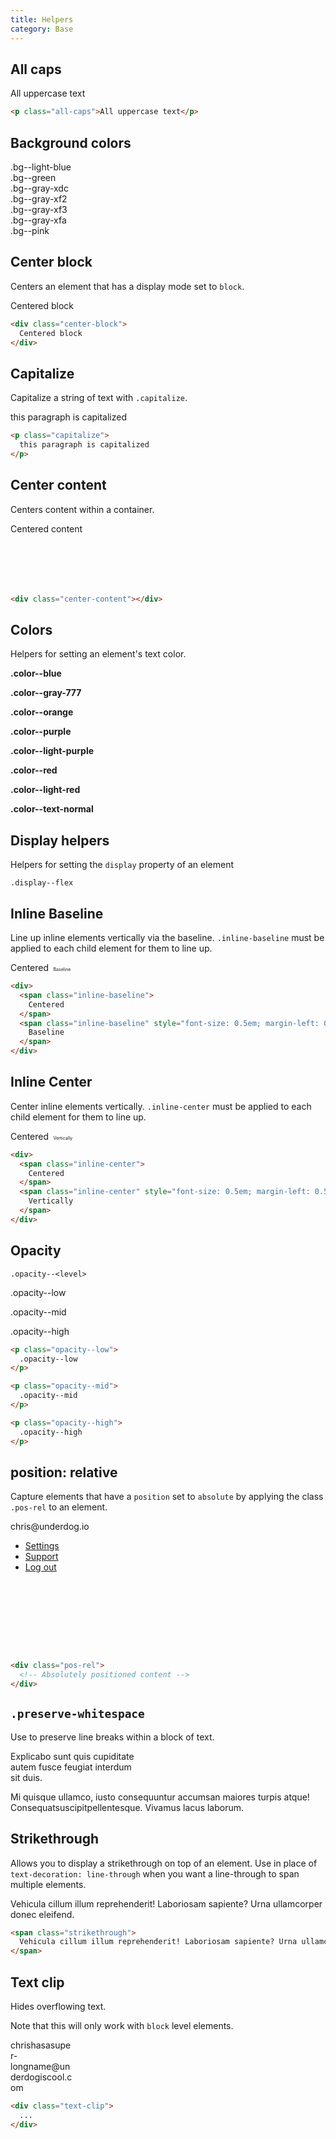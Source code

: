 ```yaml
---
title: Helpers
category: Base
---
```


## All caps

<p class="all-caps">All uppercase text</p>

```html
<p class="all-caps">All uppercase text</p>
```

## Background colors

<div class="color-block">
  <div class="color-block__color bg--light-blue"></div>
  <div class="color-block__label">
    .bg--light-blue<br />
  </div>
</div>

<div class="color-block">
  <div class="color-block__color bg--green"></div>
  <div class="color-block__label">
    .bg--green<br />
  </div>
</div>

<div class="color-block">
  <div class="color-block__color bg--gray-xdc"></div>
  <div class="color-block__label">
    .bg--gray-xdc<br />
  </div>
</div>

<div class="color-block">
  <div class="color-block__color bg--gray-xf2"></div>
  <div class="color-block__label">
    .bg--gray-xf2<br />
  </div>
</div>

<div class="color-block">
  <div class="color-block__color bg--gray-xf3"></div>
  <div class="color-block__label">
    .bg--gray-xf3<br />
  </div>
</div>

<div class="color-block">
  <div class="color-block__color bg--gray-xfa"></div>
  <div class="color-block__label">
    .bg--gray-xfa<br />
  </div>
</div>

<div class="color-block">
  <div class="color-block__color bg--pink"></div>
  <div class="color-block__label">
    .bg--pink<br />
  </div>
</div>

## Center block

Centers an element that has a display mode set to `block`.

<div class="center-block border--left border--right text-align--center" style="width: 200px;">
  Centered block
</div>

```html
<div class="center-block">
  Centered block
</div>
```

## Capitalize

Capitalize a string of text with `.capitalize`.

<p class="capitalize">
  this paragraph is capitalized
</p>

```html
<p class="capitalize">
  this paragraph is capitalized
</p>
```

## Center content

Centers content within a container.

<div class="center-content border--left border--top border--right border--bottom" style="height: 100px">
  Centered content
</div>

```html
<div class="center-content"></div>
```

## Colors

Helpers for setting an element's text color.

<strong class="color--blue">.color--blue</strong>

<strong class="color--gray-777">.color--gray-777</strong>

<strong class="color--orange">.color--orange</strong>

<strong class="color--purple">.color--purple</strong>

<strong class="color--light-purple">.color--light-purple</strong>

<strong class="color--red">.color--red</strong>

<strong class="color--light-red">.color--light-red</strong>

<strong class="color--text-normal">.color--text-normal</strong>

## Display helpers

Helpers for setting the `display` property of an element

```
.display--flex
```

## Inline Baseline

Line up inline elements vertically via the baseline. `.inline-baseline` must be applied to each child element for them to line up.

<div>
  <span class="inline-baseline">
    Centered
  </span>
  <span class="inline-baseline" style="font-size: 0.5em; margin-left: 0.5em">
    Baseline
  </span>
</div>

```html
<div>
  <span class="inline-baseline">
    Centered
  </span>
  <span class="inline-baseline" style="font-size: 0.5em; margin-left: 0.5em">
    Baseline
  </span>
</div>
```

## Inline Center

Center inline elements vertically. `.inline-center` must be applied to each child element for them to line up.

<div>
  <span class="inline-center">
    Centered
  </span>
  <span class="inline-center" style="font-size: 0.5em; margin-left: 0.5em">
    Vertically
  </span>
</div>

```html
<div>
  <span class="inline-center">
    Centered
  </span>
  <span class="inline-center" style="font-size: 0.5em; margin-left: 0.5em">
    Vertically
  </span>
</div>
```

## Opacity

`.opacity--<level>`

<p class="opacity--low">
  .opacity--low
</p>

<p class="opacity--mid">
  .opacity--mid
</p>

<p class="opacity--high">
  .opacity--high
</p>

```html
<p class="opacity--low">
  .opacity--low
</p>

<p class="opacity--mid">
  .opacity--mid
</p>

<p class="opacity--high">
  .opacity--high
</p>
```

## position: relative

Capture elements that have a `position` set to `absolute` by applying the class
`.pos-rel` to an element.

<div style="height: 210px;">
  <div class="pos-rel">
    <div class="dropdown-menu" style="left: 0">
      <div class="dropdown-menu__container">
        <span class="list-heading">chris@underdog.io</span>
        <div class="dropdown-menu__content">
          <ul class="menu-list">
            <li class="menu-list__item">
              <a class="nav-link" href="/settings/">Settings</a>
            </li>
            <li class="menu-list__item">
              <a class="nav-link" href="/support/">Support</a>
            </li>
            <li class="menu-list__item">
              <a class="nav-link" href="/logout/">Log out</a>
            </li>
          </ul>
        </div>
      </div>
    </div>
  </div>
</div>

```html
<div class="pos-rel">
  <!-- Absolutely positioned content -->
</div>
```

## `.preserve-whitespace`

Use to preserve line breaks within a block of text.

<p class="preserve-whitespace" style="width: 200px;">
  Explicabo sunt quis cupiditate autem fusce feugiat interdum sit duis.

  Mi quisque ullamco, iusto consequuntur accumsan maiores turpis atque! Consequatsuscipitpellentesque. Vivamus lacus laborum.
</p>

## Strikethrough

Allows you to display a strikethrough on top of an element.
Use in place of `text-decoration: line-through` when you want a line-through to
span multiple elements.

<span class="strikethrough">
  Vehicula cillum illum reprehenderit! Laboriosam sapiente? Urna ullamcorper donec eleifend.
</span>

```html
<span class="strikethrough">
  Vehicula cillum illum reprehenderit! Laboriosam sapiente? Urna ullamcorper donec eleifend.
</span>
```

## Text clip

Hides overflowing text.

Note that this will only work with `block` level elements.

<div class="text-clip border--top border--right border--bottom border--left" style="width: 100px;">
  <span>chrishasasuper-longname@underdogiscool.com</span>
</div>

```html
<div class="text-clip">
  ...
</div>
```
